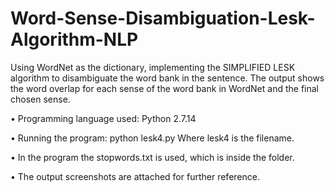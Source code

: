 # Word-Sense-Disambiguation-Lesk-Algorithm-NLP
Using WordNet as the dictionary, implementing the SIMPLIFIED LESK algorithm to disambiguate the word bank in the sentence. The output shows the word overlap for each sense of the word bank in WordNet and the final chosen sense.

•	Programming language used: Python 2.7.14

•	Running the program: python lesk4.py
Where lesk4 is the filename.

•	In the program the stopwords.txt is used, which is inside the folder.

•	The output screenshots are attached for further reference.
